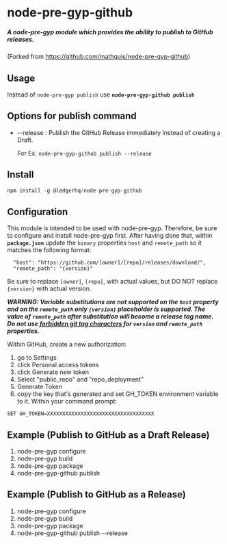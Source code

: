 # node-pre-gyp-github
##### A node-pre-gyp module which provides the ability to publish to GitHub releases. 

(Forked from https://github.com/mathquis/node-pre-gyp-github)

## Usage
Instead of ```node-pre-gyp publish``` use **```node-pre-gyp-github publish```**

## Options for publish command
* --release : Publish the GitHub Release immediately instead of creating a Draft.

  For Ex. ```node-pre-gyp-github publish --release```

## Install
```javascript
npm install -g @ledgerhq/node-pre-gyp-github
```

## Configuration
This module is intended to be used with node-pre-gyp. Therefore, be sure to configure and install node-pre-gyp first. After having done that, within **```package.json```** update the ```binary``` properties ```host``` and ```remote_path``` so it matches the following format:

```
  "host": "https://github.com/[owner]/[repo]/releases/download/",
  "remote_path": "{version}"
```

Be sure to replace ```[owner]```, ```[repo]```, with actual values,
but DO NOT replace ```{version}``` with actual version.

***WARNING: Variable substitutions are not supported on the ```host``` property and on the ```remote_path``` only ```{version}``` placeholder is supported. The value of ```remote_path``` after substitution will become a release tag name. Do not use [forbidden git tag characters](https://git-scm.com/docs/git-check-ref-format) for ```version``` and ```remote_path``` properties.***

Within GitHub, create a new authorization:

1. go to Settings 
2. click Personal access tokens
3. click Generate new token
4. Select "public_repo" and "repo_deployment"
5. Generate Token
6. copy the key that's generated and set GH_TOKEN environment variable to it. Within your command prompt:

```
SET GH_TOKEN=XXXXXXXXXXXXXXXXXXXXXXXXXXXXXXXXXXX
```

## Example (Publish to GitHub as a Draft Release)
1. node-pre-gyp configure
2. node-pre-gyp build
3. node-pre-gyp package
4. node-pre-gyp-github publish

## Example (Publish to GitHub as a Release)
1. node-pre-gyp configure
2. node-pre-gyp build
3. node-pre-gyp package
4. node-pre-gyp-github publish --release
